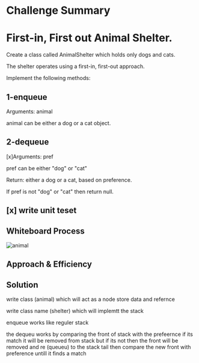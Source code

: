 # Challenge Summary
<!-- Description of the challenge -->

# First-in, First out Animal Shelter.


Create a class called AnimalShelter which holds only dogs and cats.

The shelter operates using a first-in, first-out approach.

Implement the following methods:

## 1-enqueue

Arguments: animal

animal can be either a dog or a cat object.

## 2-dequeue
[x]Arguments: pref

pref can be either "dog" or "cat"

Return: either a dog or a cat, based on preference.

If pref is not "dog" or "cat" then return null.


## [x] write unit teset

## Whiteboard Process
<!-- Embedded whiteboard image -->


![animal]()
## Approach & Efficiency
<!-- What approach did you take? Why? What is the Big O space/time for this approach? -->

## Solution
<!-- Show how to run your code, and examples of it in action -->


write class (animal) which will act as a node store data and refernce 

write class name (shelter) which will implemtt the stack 

enqueue works like reguler stack

the dequeu works by comparing the front of stack 
with the prefeernce if its match it will be removed from stack
but if its not then the front will be removed and re (queueu) to the stack
tail then compare the new front with preference untill it finds a match
